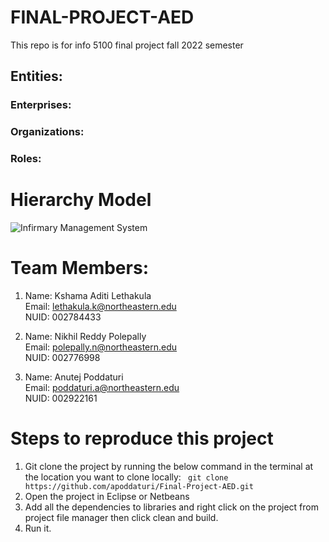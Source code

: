 # FINAL-PROJECT-AED
This repo is for info 5100 final project fall 2022 semester


## Entities:

### Enterprises:

### Organizations:

### Roles:

# Hierarchy Model

![Infirmary Management System](https://github.com/apoddaturi/Final-Project-AED/blob/main/hierarchy.png)

# Team Members:

1.  Name: Kshama Aditi Lethakula </br>
    Email:  lethakula.k@northeastern.edu </br>
    NUID: 002784433

2.  Name: Nikhil Reddy Polepally </br>
    Email: polepally.n@northeastern.edu </br>
    NUID: 002776998

3.  Name: Anutej Poddaturi </br>
    Email: poddaturi.a@northeastern.edu </br>
    NUID: 002922161

# Steps to reproduce this project

1. Git clone the project by running the below command in the terminal at the location you want to clone locally: ``` git clone https://github.com/apoddaturi/Final-Project-AED.git```
2. Open the project in Eclipse or Netbeans
3. Add all the dependencies to libraries and right click on the project from project file manager then click clean and build.
4. Run it.
